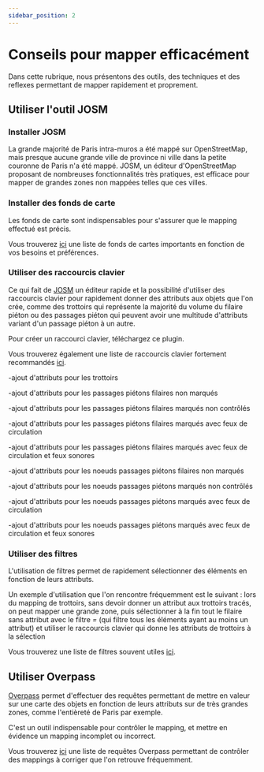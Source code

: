 ```yaml
---
sidebar_position: 2
---
```


# Conseils pour mapper efficacément 

Dans cette rubrique, nous présentons des outils, des techniques et des reflexes permettant de mapper rapidement et proprement.

## Utiliser l'outil JOSM 

### Installer JOSM

La grande majorité de Paris intra-muros a été mappé sur OpenStreetMap, mais presque aucune grande ville de province ni ville dans la petite couronne de Paris n'a été mappé. JOSM, un éditeur d'OpenStreetMap proposant de nombreuses fonctionnalités très pratiques, est efficace pour mapper de grandes zones non mappées telles que ces villes.

### Installer des fonds de carte

Les fonds de carte sont indispensables pour s'assurer que le mapping effectué est précis. 

Vous trouverez [ici](google.com) une liste de fonds de cartes importants en fonction de vos besoins et préférences. 

### Utiliser des raccourcis clavier

Ce qui fait de [JOSM](https://josm.openstreetmap.de/) un éditeur rapide et la possibilité d'utiliser des raccourcis clavier pour rapidement donner des attributs aux objets que l'on crée, comme des trottoirs qui représente la majorité du volume du filaire piéton ou des passages piéton qui peuvent avoir une multitude d'attributs variant d'un passage piéton à un autre. 

Pour créer un raccourci clavier, téléchargez ce plugin. 

Vous trouverez également une liste de raccourcis clavier fortement recommandés [ici](google.com).

-ajout d'attributs pour les trottoirs 

-ajout d'attributs pour les passages piétons filaires non marqués

-ajout d'attributs pour les passages piétons filaires marqués non contrôlés

-ajout d'attributs pour les passages piétons filaires marqués avec feux de circulation

-ajout d'attributs pour les passages piétons filaires marqués avec feux de circulation et feux sonores

-ajout d'attributs pour les noeuds passages piétons filaires non marqués

-ajout d'attributs pour les noeuds passages piétons marqués non contrôlés

-ajout d'attributs pour les noeuds passages piétons marqués avec feux de circulation

-ajout d'attributs pour les noeuds passages piétons marqués avec feux de circulation et feux sonores

### Utiliser des filtres

L'utilisation de filtres permet de rapidement sélectionner des éléments en fonction de leurs attributs. 

Un exemple d'utilisation que l'on rencontre fréquemment est le suivant : lors du mapping de trottoirs, sans devoir donner un attribut aux trottoirs tracés, on peut mapper une grande zone, puis sélectionner à la fin tout le filaire sans attribut avec le filtre *=* (qui filtre tous les éléments ayant au moins un attribut) et utiliser le raccourcis clavier qui donne les attributs de trottoirs à la sélection

Vous trouverez une liste de filtres souvent utiles [ici](google.com).

## Utiliser Overpass

[Overpass](https://overpass-turbo.eu/) permet d'effectuer des requêtes permettant de mettre en valeur sur une carte des objets en fonction de leurs attributs sur de très grandes zones, comme l'entièreté de Paris par exemple. 

C'est un outil indispensable pour contrôler le mapping, et mettre en évidence un mapping incomplet ou incorrect.

Vous trouverez [ici](google.com) une liste de requêtes Overpass permettant de contrôler des mappings à corriger que l'on retrouve fréquemment.